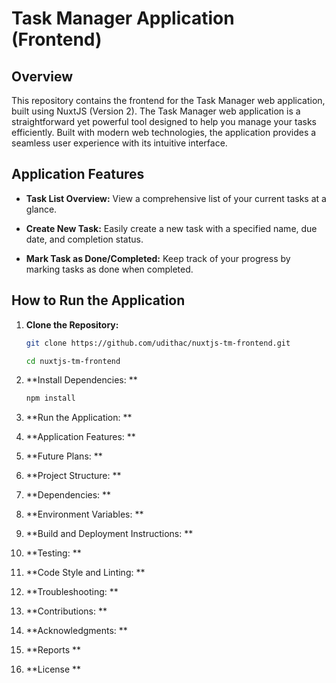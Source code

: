 # Task Manager Application (Frontend)

## Overview

This repository contains the frontend for the Task Manager web application, built using NuxtJS (Version 2). The Task Manager web application is a straightforward yet powerful tool designed to help you manage your tasks efficiently. Built with modern web technologies, the application provides a seamless user experience with its intuitive interface.

## Application Features

- **Task List Overview:** View a comprehensive list of your current tasks at a glance.

- **Create New Task:** Easily create a new task with a specified name, due date, and completion status.

- **Mark Task as Done/Completed:** Keep track of your progress by marking tasks as done when completed.

## How to Run the Application

1. **Clone the Repository:**

   ```bash
   git clone https://github.com/udithac/nuxtjs-tm-frontend.git

   cd nuxtjs-tm-frontend

2. **Install Dependencies: **
   ```bash
   npm install


4. **Run the Application: **
5. **Application Features: **
6. **Future Plans: **
7. **Project Structure: **
8. **Dependencies: **
9. **Environment Variables: **
10. **Build and Deployment Instructions: **
11. **Testing: **
12. **Code Style and Linting: **
13. **Troubleshooting: **
14. **Contributions: **
15. **Acknowledgments: **
16. **Reports **
17. **License **
